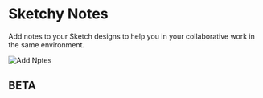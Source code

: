 # Sketchy Notes

Add notes to your Sketch designs to help you in your collaborative work in the same environment.

![Add Nptes](https://static.wixstatic.com/media/2bf19d_4326509a6beb4b9698a4d66b2813b8f4~mv2.gif)

## BETA 
